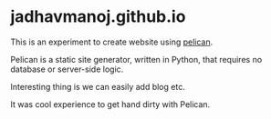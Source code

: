 # jadhavmanoj.github.io

This is an experiment to create website using <a href="https://blog.getpelican.com/">pelican</a>. 

Pelican is a static site generator, written in Python, that requires no database or server-side logic.

Interesting thing is we can easily add blog etc.

It was cool experience to get hand dirty with Pelican.

